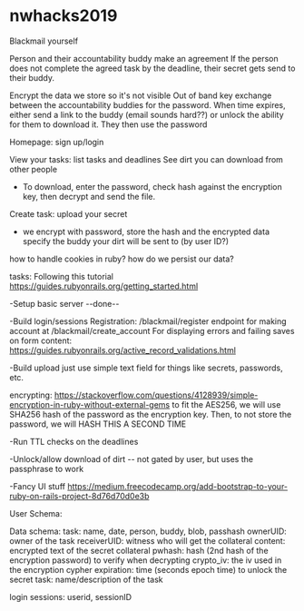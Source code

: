 # nwhacks2019

Blackmail yourself

Person and their accountability buddy make an agreement
If the person does not complete the agreed task by the deadline, their secret
gets send to their buddy.

Encrypt the data we store so it's not visible
Out of band key exchange between the accountability buddies for the password.
When time expires, either send a link to the buddy (email sounds hard??) or
unlock the ability for them to download it. They then use the password

Homepage: sign up/login

View your tasks:
list tasks and deadlines
See dirt you can download from other people
- To download, enter the password, check hash against the encryption key, then decrypt and send the file.

Create task:
upload your secret
- we encrypt with password, store the hash and the encrypted data
specify the buddy your dirt will be sent to (by user ID?)

how to handle cookies in ruby?
how do we persist our data?


tasks:
Following this tutorial
https://guides.rubyonrails.org/getting_started.html

-Setup basic server --done--

-Build login/sessions
Registration: /blackmail/register
   endpoint for making account at /blackmail/create_account
For displaying errors and failing saves on form content:
https://guides.rubyonrails.org/active_record_validations.html

-Build upload
  just use simple text field for things like secrets, passwords, etc.

  encrypting:
  https://stackoverflow.com/questions/4128939/simple-encryption-in-ruby-without-external-gems
  to fit the AES256, we will use SHA256 hash of the password as the encryption key.
  Then, to not store the password, we will HASH THIS A SECOND TIME

-Run TTL checks on the deadlines

-Unlock/allow download of dirt -- not gated by user, but uses the passphrase to work

-Fancy UI stuff
https://medium.freecodecamp.org/add-bootstrap-to-your-ruby-on-rails-project-8d76d70d0e3b


User Schema:


Data schema:
task:
 name, date, person, buddy, blob, passhash
 ownerUID: owner of the task
 receiverUID: witness who will get the collateral
 content: encrypted text of the secret collateral
 pwhash: hash (2nd hash of the encryption password) to verify when decrypting
 crypto_iv: the iv used in the encryption cypher
 expiration: time (seconds epoch time) to unlock the secret
 task: name/description of the task

login sessions:
 userid, sessionID
